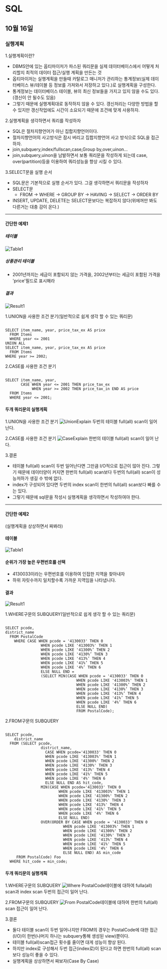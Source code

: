 # SQL

## 10월 16일

### 실행계획


1.실행계획이란?
  * DBMS안에 있는 옵티마이저가 파스된 쿼리문을 실제 데이터베이스에서 어떻게 처리할지 최적의 데이터 접근/실행 계획을 만든는 것
  * 옵티마이저는 실행계획을 만들때 카탈로그 매니저가 관리하는 통계정보(실제 데이터베이스 뷰/테이블 등 정보를 가져와서 저장하고 있다.)로 실행계획을 구성한다.
  * 통계정보는 데이터베이스 테이블, 뷰의 최신 정보들을 가지고 있지 않을 수도 있다.(갱신이 안 될수도 있음)
  * 그렇기 때문에 실행계획대로 동작하지 않을 수 있다. 갱신처리는 다양한 방법을 할 수 있지만 갱신작업에도 시간이 소요되기 때문에 조건에 맞게 사용하자.

2.실행계획을 생각하면서 쿼리를 작성하자
  * SQL은 절차지향언어가 아닌 집합지향언어이다.
  * 절차지향언어의 사고방식은 잠시 버리고 집합지향언어 사고 방식으로 SQL을 접근하자.
  * join,subquery,index/fullscan,case,Group by,over,uinon...
  * join,subquery,uinon을 남발하면서 보통 쿼리문을 작성하게 되는데 case, over(partition)등을 이용하여 쿼리성능을 향상 시킬 수 있다.

3.SELECT문을 실행 순서
  * SQL문은 기본적으로 실행 순서가 있다. 그걸 생각하면서 쿼리문을 작성하자
  * SELECT문
    * FROM -> WHERE -> GROUP BY -> HAVING -> SELECT -> ORDER BY
  * INSERT, UPDATE, DELETE는 SELECT문보다는 복잡하지 않다(위에꺼만 봐도 다른거는 대충 감이 온다.)

- - -

#### 간단한 예제1

##### 테이블
![Table1](/SQL/img/table1.png)

##### 상풍관리 테이블
  * 2001년까지는 세금이 포함되지 않는 가격을, 2002년부터는 세금이 포함된 가격을 'price'필드로 표시해라

##### 결과
![Result1](/SQL/img/result1.png)

1.UNION을 사용한 조건 분기(일반적으로 쉽게 생각 할 수 있는 쿼리문)
<pre><code>
SELECT item_name, year, price_tax_ex AS price
  FROM Items
  WHERE year <= 2001
UNION ALL
SELECT item_name, year, price_tax_ex AS price
  FROM Items
WHERE year >= 2002;
</pre></code>

2.CASE를 사용한 조건 분기
<pre><code>
SELECT item_name, year, 
       CASE WHEN year <= 2001 THEN price_tax_ex
            WHEN year >= 2002 THEN price_tax_in END AS price
  FROM Items
  WHERE year <= 2001;
</pre></code>

#### 두개 쿼리문의 실행게획
1.UNION을 사용한 조건 분기
![UnionExplain](/SQL/img/unionExplain.png)
두번의 테이블 full(all) scan이 일어 난다.

2.CASE를 사용한 조건 분기
![CaseExplain](/SQL/img/caseExplain.png)
한번의 테이블 full(all) scan이 일어 난다.

3.결론
* 테이블 full(all) scan이 두번 일어난다면 그만큼 I/O적으로 접근이 많아 진다. 그렇기 때문에 데이터양이 커지면 한번의 full(all) scan보다 두번의 full(all) scan이 성능저하가 생길 수 밖에 없다.
* index가 구성되어 있다면 두번의 index scan이 한번의 full(all) scan보다 빠를 수는 있다. 
* 그렇기 때문에 sql문을 작성시 실행계획을 생각하면서 작성하여야 한다.

- - -

#### 간단한 예제2
(실행계획을 상상하면서 짜봐라)

#### 테이블
![Table1](/SQL/img/table2.png)

#### 순위가 가장 높은 우편번호를 선택
  * 4130033이라는 우편번호를 이용하여 인접한 지역을 찾아내자
  * 하위 자릿수까지 일치할수록 가까운 지역임을 나타냅니다.

#### 결과
![Result1](/SQL/img/result2.png)

1.WHERE구문의 SUBQUERY(일반적으로 쉽게 생각 할 수 있는 쿼리문)
<pre><code>
SELECT pcode, 
district_name 
  FROM PostalCode 
    WHERE CASE WHEN pcode = '4130033' THEN 0 
                WHEN pcode LIKE '413003%' THEN 1 
                WHEN pcode LIKE '41300%’ THEN 2 
                WHEN pcode LIKE '4130%’ THEN 3
                WHEN pcode LIKE '413%’ THEN 4 
                WHEN pcode LIKE '41%’ THEN 5 
                WHEN pcode LIKE '4%’ THEN 6 
                ELSE NULL END = 
                (SELECT MIN(CASE WHEN pcode = '4130033' THEN 0
                                WHEN pcode LIKE '413003%' THEN 1 
                                WHEN pcode LIKE '41300%’ THEN 2 
                                WHEN pcode LIKE '4130%’ THEN 3 
                                WHEN pcode LIKE '413%’ THEN 4 
                                WHEN pcode LIKE '41%’ THEN 5 
                                WHEN pcode LIKE '4%’ THEN 6 
                                ELSE NULL END) 
                                FROM PostalCode);
</code></pre>

2.FROM구문의 SUBQUERY
<pre><code>
SELECT pcode,
    district_name 
  FROM (SELECT pcode, 
                district_name, 
                  CASE WHEN pcode='4130033' THEN 0 
                  WHEN pcode LIKE '413003%' THEN 1 
                  WHEN pcode LIKE '41300%' THEN 2 
                  WHEN pcode LIKE '4130%' THEN 3 
                  WHEN pcode LIKE '413%' THEN 4 
                  WHEN pcode LIKE '41%' THEN 5 
                  WHEN pcode LIKE '4%' THEN 6 
                  ELSE NULL END AS hit_code, 
                MIN(CASE WHEN pcode='4130033' THEN 0 
                        WHEN pcode LIKE '413003%' THEN 1 
                        WHEN pcode LIKE '41300%' THEN 2 
                        WHEN pcode LIKE '4130%' THEN 3 
                        WHEN pcode LIKE '413%' THEN 4 
                        WHEN pcode LIKE '41%' THEN 5 
                        WHEN pcode LIKE '4%' THEN 6 
                        ELSE NULL END) 
                OVER(ORDER BY CASE WHEN pcode = '4130033' THEN 0 
                          WHEN pcode LIKE '413003%' THEN 1 
                          WHEN pcode LIKE '41300%' THEN 2 
                          WHEN pcode LIKE '4130%' THEN 3 
                          WHEN pcode LIKE '413%' THEN 4 
                          WHEN pcode LIKE '41%' THEN 5 
                          WHEN pcode LIKE '4%' THEN 6 
                          ELSE NULL END) AS min_code 
     FROM PostalCode) Foo 
  WHERE hit_code = min_code;
</pre></code>

#### 두개 쿼리문의 실행게획
1.WHERE구문의 SUBQUERY
![Where](/SQL/img/where.png)
PostalCode테이블에 대하여 fulla(all) scan과 index scan 두번의 접근이 일어 난다.

2.FROM구문의 SUBQUERY
![From](/SQL/img/from.png)
PostalCode테이블에 대하여 한번의 full(all) scan 접근이 일어 난다.

3.결론
* 둘다 테이블 scan이 두번 일어나지만 FROM의 경우는 PostalCode에 대한 접근(I/O)이 한번(나머지 하나는 subquery통해 생성된 view)뿐이다.
* 테이블 full(all)scan접근 횟수를 줄이면 대게 성능이 향상 된다.
* 하지만 index로 구성해서 두번 접근(index로)이 된다고 하면 한번의 full(all) scan보다 성능이 좋을 수 있다.
* 실행계획을 상상하면서 짜보자(Case By Case)
